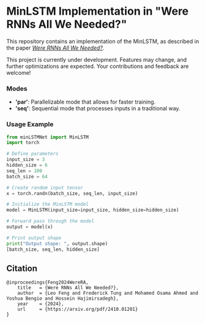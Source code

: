 # MinLSTM Implementation in "Were RNNs All We Needed?"

This repository contains an implementation of the MinLSTM, as described in the paper [*Were RNNs All We Needed?*](https://arxiv.org/pdf/2410.01201). 


This project is currently under development. Features may change, and further optimizations are expected. 
Your contributions and feedback are welcome!

### Modes
- **'par'**: Parallelizable mode that allows for faster training.
- **'seq'**: Sequential mode that processes inputs in a traditional way.


### Usage Example

```python
from minLSTMNet import MinLSTM
import torch

# Define parameters
input_size = 3   
hidden_size = 6 
seq_len = 100    
batch_size = 64  

# Create random input tensor
x = torch.randn(batch_size, seq_len, input_size)

# Initialize the MinLSTM model
model = MinLSTM(input_size=input_size, hidden_size=hidden_size)

# Forward pass through the model
output = model(x)

# Print output shape
print("Output shape: ", output.shape)
[batch_size, seq_len, hidden_size]
```


## Citation

	@inproceedings{Feng2024WereRA,
	    title   = {Were RNNs All We Needed?},
	    author  = {Leo Feng and Frederick Tung and Mohamed Osama Ahmed and Yoshua Bengio and Hossein Hajimirsadegh},
	    year    = {2024},
	    url     = {https://arxiv.org/pdf/2410.01201}
	}
